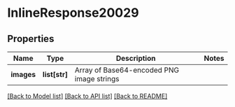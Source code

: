 # InlineResponse20029

## Properties
Name | Type | Description | Notes
------------ | ------------- | ------------- | -------------
**images** | **list[str]** | Array of Base64-encoded PNG image strings | 

[[Back to Model list]](../README.md#documentation-for-models) [[Back to API list]](../README.md#documentation-for-api-endpoints) [[Back to README]](../README.md)


